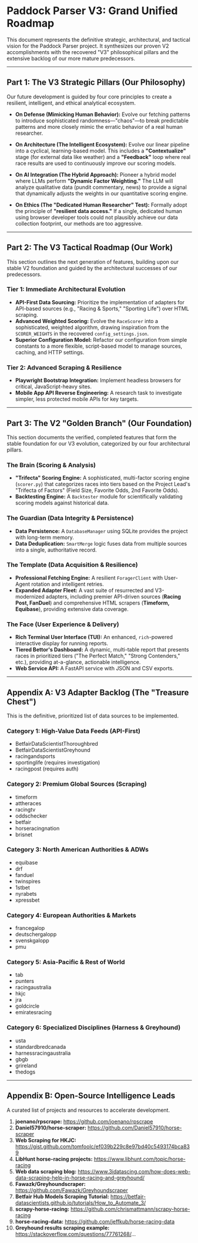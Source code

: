 # Paddock Parser V3: Grand Unified Roadmap

This document represents the definitive strategic, architectural, and tactical vision for the Paddock Parser project. It synthesizes our proven V2 accomplishments with the recovered "V3" philosophical pillars and the extensive backlog of our more mature predecessors.

---

## Part 1: The V3 Strategic Pillars (Our Philosophy)

Our future development is guided by four core principles to create a resilient, intelligent, and ethical analytical ecosystem.

*   **On Defense (Mimicking Human Behavior):** Evolve our fetching patterns to introduce sophisticated randomness—"chaos"—to break predictable patterns and more closely mimic the erratic behavior of a real human researcher.

*   **On Architecture (The Intelligent Ecosystem):** Evolve our linear pipeline into a cyclical, learning-based model. This includes a **"Contextualize"** stage (for external data like weather) and a **"Feedback"** loop where real race results are used to continuously improve our scoring models.

*   **On AI Integration (The Hybrid Approach):** Pioneer a hybrid model where LLMs perform **"Dynamic Factor Weighting."** The LLM will analyze qualitative data (pundit commentary, news) to provide a signal that dynamically adjusts the weights in our quantitative scoring engine.

*   **On Ethics (The "Dedicated Human Researcher" Test):** Formally adopt the principle of **"resilient data access."** If a single, dedicated human using browser developer tools could not plausibly achieve our data collection footprint, our methods are too aggressive.

---

## Part 2: The V3 Tactical Roadmap (Our Work)

This section outlines the next generation of features, building upon our stable V2 foundation and guided by the architectural successes of our predecessors.

### Tier 1: Immediate Architectural Evolution
*   **API-First Data Sourcing:** Prioritize the implementation of adapters for API-based sources (e.g., "Racing & Sports," "Sporting Life") over HTML scraping.
*   **Advanced Weighted Scoring:** Evolve the `RaceScorer` into a sophisticated, weighted algorithm, drawing inspiration from the `SCORER_WEIGHTS` in the recovered `config_settings.json`.
*   **Superior Configuration Model:** Refactor our configuration from simple constants to a more flexible, script-based model to manage sources, caching, and HTTP settings.

### Tier 2: Advanced Scraping & Resilience
*   **Playwright Bootstrap Integration:** Implement headless browsers for critical, JavaScript-heavy sites.
*   **Mobile App API Reverse Engineering:** A research task to investigate simpler, less protected mobile APIs for key targets.

---

## Part 3: The V2 "Golden Branch" (Our Foundation)

This section documents the verified, completed features that form the stable foundation for our V3 evolution, categorized by our four architectural pillars.

### The Brain (Scoring & Analysis)
*   **"Trifecta" Scoring Engine:** A sophisticated, multi-factor scoring engine (`scorer.py`) that categorizes races into tiers based on the Project Lead's "Trifecta of Factors" (Field Size, Favorite Odds, 2nd Favorite Odds).
*   **Backtesting Engine:** A `Backtester` module for scientifically validating scoring models against historical data.

### The Guardian (Data Integrity & Persistence)
*   **Data Persistence:** A `DatabaseManager` using SQLite provides the project with long-term memory.
*   **Data Deduplication:** `SmartMerge` logic fuses data from multiple sources into a single, authoritative record.

### The Template (Data Acquisition & Resilience)
*   **Professional Fetching Engine:** A resilient `ForagerClient` with User-Agent rotation and intelligent retries.
*   **Expanded Adapter Fleet:** A vast suite of resurrected and V3-modernized adapters, including premier API-driven sources (**Racing Post, FanDuel**) and comprehensive HTML scrapers (**Timeform, Equibase**), providing extensive data coverage.

### The Face (User Experience & Delivery)
*   **Rich Terminal User Interface (TUI):** An enhanced, `rich`-powered interactive display for running reports.
*   **Tiered Bettor's Dashboard:** A dynamic, multi-table report that presents races in prioritized tiers ("The Perfect Match," "Strong Contenders," etc.), providing at-a-glance, actionable intelligence.
*   **Web Service API:** A FastAPI service with JSON and CSV exports.

---

## Appendix A: V3 Adapter Backlog (The "Treasure Chest")

This is the definitive, prioritized list of data sources to be implemented.

### Category 1: High-Value Data Feeds (API-First)
*   BetfairDataScientistThoroughbred
*   BetfairDataScientistGreyhound
*   racingandsports
*   sportinglife (requires investigation)
*   racingpost (requires auth)

### Category 2: Premium Global Sources (Scraping)
*   timeform
*   attheraces
*   racingtv
*   oddschecker
*   betfair
*   horseracingnation
*   brisnet

### Category 3: North American Authorities & ADWs
*   equibase
*   drf
*   fanduel
*   twinspires
*   1stbet
*   nyrabets
*   xpressbet

### Category 4: European Authorities & Markets
*   francegalop
*   deutschergalopp
*   svenskgalopp
*   pmu

### Category 5: Asia-Pacific & Rest of World
*   tab
*   punters
*   racingaustralia
*   hkjc
*   jra
*   goldcircle
*   emiratesracing

### Category 6: Specialized Disciplines (Harness & Greyhound)
*   usta
*   standardbredcanada
*   harnessracingaustralia
*   gbgb
*   grireland
*   thedogs

---

## Appendix B: Open-Source Intelligence Leads

A curated list of projects and resources to accelerate development.

1.  **joenano/rpscrape:** https://github.com/joenano/rpscrape
2.  **Daniel57910/horse-scraper:** https://github.com/Daniel57910/horse-scraper
3.  **Web Scraping for HKJC:** https://gist.github.com/tomfoolc/ef039b229c8e97bd40c5493174bca839
4.  **LibHunt horse-racing projects:** https://www.libhunt.com/topic/horse-racing
5.  **Web data scraping blog:** https://www.3idatascing.com/how-does-web-data-scraping-help-in-horse-racing-and-greyhound/
6.  **Fawazk/Greyhoundscraper:** https://github.com/Fawazk/Greyhoundscraper
7.  **Betfair Hub Models Scraping Tutorial:** https://betfair-datascientists.github.io/tutorials/How_to_Automate_3/
8.  **scrapy-horse-racing:** https://github.com/chrismattmann/scrapy-horse-racing
9.  **horse-racing-data:** https://github.com/jeffkub/horse-racing-data
10. **Greyhound results scraping example:** https://stackoverflow.com/questions/77761268/...
